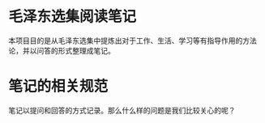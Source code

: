 # 毛泽东选集阅读笔记
本项目目的是从毛泽东选集中提炼出对于工作、生活、学习等有指导作用的方法论，并以问答的形式整理成笔记。

# 笔记的相关规范
笔记以提问和回答的方式记录。那么什么样的问题是我们比较关心的呢？
